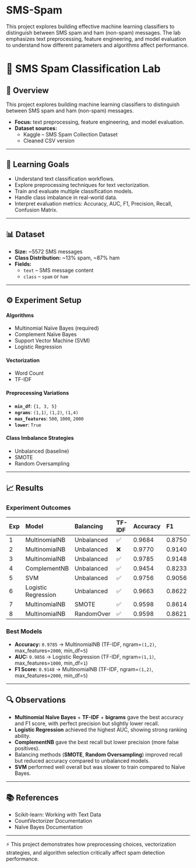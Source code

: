 # SMS-Spam
This project explores building effective machine learning classifiers to distinguish between SMS spam and ham (non-spam) messages. The lab emphasizes text preprocessing, feature engineering, and model evaluation to understand how different parameters and algorithms affect performance.


# 📱 SMS Spam Classification Lab

## 📖 Overview

This project explores building machine learning classifiers to distinguish between SMS spam and ham (non-spam) messages.

-   **Focus:** text preprocessing, feature engineering, and model evaluation.
-   **Dataset sources:**
    -   Kaggle – SMS Spam Collection Dataset
    -   Cleaned CSV version

---

## 🎯 Learning Goals

-   Understand text classification workflows.
-   Explore preprocessing techniques for text vectorization.
-   Train and evaluate multiple classification models.
-   Handle class imbalance in real-world data.
-   Interpret evaluation metrics: Accuracy, AUC, F1, Precision, Recall, Confusion Matrix.

---

## 📊 Dataset

-   **Size:** ~5572 SMS messages
-   **Class Distribution:** ~13% spam, ~87% ham
-   **Fields:**
    -   `text` – SMS message content
    -   `class` – `spam` or `ham`

---

## ⚙️ Experiment Setup

#### Algorithms
-   Multinomial Naïve Bayes (required)
-   Complement Naïve Bayes
-   Support Vector Machine (SVM)
-   Logistic Regression

#### Vectorization
-   Word Count
-   TF-IDF

#### Preprocessing Variations
-   **`min_df`**: `{1, 3, 5}`
-   **`ngrams`**: `(1,1)`, `(1,2)`, `(1,4)`
-   **`max_features`**: `500`, `1000`, `2000`
-   **`lower`**: `True`

#### Class Imbalance Strategies
-   Unbalanced (baseline)
-   SMOTE
-   Random Oversampling

---

## 📈 Results

### Experiment Outcomes

| Exp | Model | Balancing | TF-IDF | Accuracy | F1 | Precision | Recall |
| :--- | :--- | :--- | :--- | :--- | :--- | :--- | :--- |
| 1 | MultinomialNB | Unbalanced | ✅ | 0.9684 | 0.8750 | 0.9565 | 0.8063 |
| 2 | MultinomialNB | Unbalanced | ❌ | 0.9770 | 0.9140 | 0.9392 | 0.8901 |
| 3 | MultinomialNB | Unbalanced | ✅ | 0.9785 | 0.9148 | 1.0000 | 0.8429 |
| 4 | ComplementNB | Unbalanced | ✅ | 0.9454 | 0.8233 | 0.7406 | 0.9267 |
| 5 | SVM | Unbalanced | ✅ | 0.9756 | 0.9056 | 0.9645 | 0.8534 |
| 6 | Logistic Regression | Unbalanced | ✅ | 0.9663 | 0.8622 | 0.9800 | 0.7696 |
| 7 | MultinomialNB | SMOTE | ✅ | 0.9598 | 0.8614 | 0.8169 | 0.9110 |
| 8 | MultinomialNB | RandomOver | ✅ | 0.9598 | 0.8621 | 0.8140 | 0.9162 |

### Best Models
-   **Accuracy:** `0.9785` → MultinomialNB (TF-IDF, ngram=`(1,2)`, max_features=`2000`, min_df=`5`)
-   **AUC:** `0.9856` → Logistic Regression (TF-IDF, ngram=`(1,1)`, max_features=`1000`, min_df=`1`)
-   **F1 Score:** `0.9148` → MultinomialNB (TF-IDF, ngram=`(1,2)`, max_features=`2000`, min_df=`5`)

---

## 🔍 Observations

-   **Multinomial Naïve Bayes** + **TF-IDF** + **bigrams** gave the best accuracy and F1 score, with perfect precision but slightly lower recall.
-   **Logistic Regression** achieved the highest AUC, showing strong ranking ability.
-   **ComplementNB** gave the best recall but lower precision (more false positives).
-   Balancing methods (**SMOTE**, **Random Oversampling**) improved recall but reduced accuracy compared to unbalanced models.
-   **SVM** performed well overall but was slower to train compared to Naïve Bayes.

---

## 📚 References

-   Scikit-learn: Working with Text Data
-   CountVectorizer Documentation
-   Naïve Bayes Documentation

---

⚡ This project demonstrates how preprocessing choices, vectorization strategies, and algorithm selection critically affect spam detection performance.
